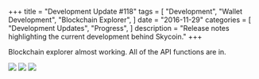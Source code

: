 +++
title = "Development Update #118"
tags = [
    "Development",
    "Wallet Development",
    "Blockchain Explorer",
]
date = "2016-11-29"
categories = [
    "Development Updates",
    "Progress",
]
description = "Release notes highlighting the current development behind Skycoin."
+++

Blockchain explorer almost working. All of the API functions are in.

![](http://i.imgur.com/4i5x5hv.png)
![](http://i.imgur.com/qYWsPLT.png)
![](http://i.imgur.com/IOxjBEz.png)

